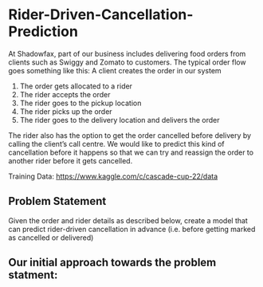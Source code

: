# Rider-Driven-Cancellation-Prediction
At Shadowfax, part of our business includes delivering food orders from clients such as Swiggy and Zomato to customers. The typical order flow goes something like this:
A client creates the order in our system

1. The order gets allocated to a rider
2. The rider accepts the order
3. The rider goes to the pickup location
4. The rider picks up the order
5. The rider goes to the delivery location and delivers the order

The rider also has the option to get the order cancelled before delivery by calling the client’s call centre. We would like to predict this kind of cancellation before it happens so that we can try and reassign the order to another rider before it gets cancelled.

Training Data: https://www.kaggle.com/c/cascade-cup-22/data

## Problem Statement
Given the order and rider details as described below, create a model that can predict rider-driven cancellation in advance (i.e. before getting marked as cancelled or delivered)

## Our initial approach towards the problem statment:

